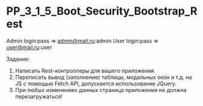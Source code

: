 # PP_3_1_5_Boot_Security_Bootstrap_Rest

Admin login:pass => admin@mail.ru:admin
User login:pass => user@mail.ru:user

Задание:
1. Написать Rest-контроллеры для вашего приложения.
2. Переписать вывод (заполнение) таблицы, модальных окон и т.д. на JS c помощью Fetch API, допускается использование JQuery.
3. При любых изменениях данных страница приложения не должна перезагружаться!
